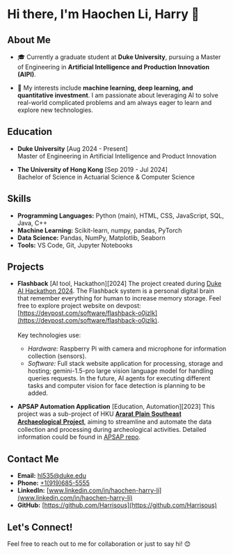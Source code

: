 # Hi there, I'm Haochen Li, Harry 👋

## About Me
- 🎓 Currently a graduate student at **Duke University**, pursuing a Master of Engineering in **Artificial Intelligence and Production Innovation (AIPI)**.

- 🔭 My interests include **machine learning, deep learning, and quantitative investment**. I am passionate about leveraging AI to solve real-world complicated problems and am always eager to learn and explore new technologies.

## Education
- **Duke University** [Aug 2024 - Present] <br>
  Master of Engineering in Artificial Intelligence and Product Innovation
 
- **The University of Hong Kong** [Sep 2019 - Jul 2024] <br>
  Bachelor of Science in Actuarial Science & Computer Science 

## Skills
- **Programming Languages:** Python (main), HTML, CSS, JavaScript, SQL, Java, C++
- **Machine Learning:** Scikit-learn, numpy, pandas, PyTorch
- **Data Science:** Pandas, NumPy, Matplotlib, Seaborn
- **Tools:** VS Code, Git, Jupyter Notebooks

## Projects
- **Flashback** [AI tool, Hackathon][2024]
The project created during [Duke AI Hackathon 2024](https://duke-ai-hack-2024.devpost.com/). The Flashback system is a personal digital brain that remember everything for human to increase memory storage. Feel free to explore project website on devpost: [https://devpost.com/software/flashback-o0jzlk](https://devpost.com/software/flashback-o0jzlk). <br><br> Key technologies use:
    - *Hardware:* Raspberry Pi with camera and microphone for information collection (sensors). 
    - *Software:* Full stack website application for processing, storage and hosting; gemini-1.5-pro large vision language model for handling queries requests. In the future, AI agents for executing different tasks and computer vision for face detection is planning to be added.

- **APSAP Automation Application** [Education, Automation][2023]
This project was a sub-project of HKU [𝐀𝐫𝐚𝐫𝐚𝐭 𝐏𝐥𝐚𝐢𝐧 𝐒𝐨𝐮𝐭𝐡𝐞𝐚𝐬𝐭 𝐀𝐫𝐜𝐡𝐚𝐞𝐨𝐥𝐨𝐠𝐢𝐜𝐚𝐥 𝐏𝐫𝐨𝐣𝐞𝐜𝐭](https://www.instagram.com/apsap.armenia/), aiming to streamline and automate the data collection and processing during archeological activities. Detailed information could be found in [APSAP repo](https://github.com/LordUky/APSAP-undergraduate-research).

## Contact Me
- **Email:** [hl535@duke.edu](mailto:hl535@duke.edu)
- **Phone:** [+1(919)685-5555](tel:+19196855555)
- **LinkedIn:** [www.linkedin.com/in/haochen-harry-li](www.linkedin.com/in/haochen-harry-li)
- **GitHub:** [https://github.com/Harrisous](https://github.com/Harrisous)

## Let's Connect!
Feel free to reach out to me for collaboration or just to say hi! 😊
